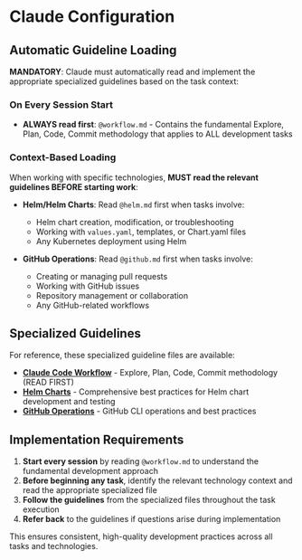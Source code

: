 # Claude Configuration

## Automatic Guideline Loading

**MANDATORY**: Claude must automatically read and implement the appropriate specialized guidelines based on the task context:

### On Every Session Start
- **ALWAYS read first**: `@workflow.md` - Contains the fundamental Explore, Plan, Code, Commit methodology that applies to ALL development tasks

### Context-Based Loading
When working with specific technologies, **MUST read the relevant guidelines BEFORE starting work**:

- **Helm/Helm Charts**: Read `@helm.md` first when tasks involve:
  - Helm chart creation, modification, or troubleshooting
  - Working with `values.yaml`, templates, or Chart.yaml files
  - Any Kubernetes deployment using Helm

- **GitHub Operations**: Read `@github.md` first when tasks involve:
  - Creating or managing pull requests
  - Working with GitHub issues
  - Repository management or collaboration
  - Any GitHub-related workflows


## Specialized Guidelines

For reference, these specialized guideline files are available:

- **[Claude Code Workflow](@workflow.md)** - Explore, Plan, Code, Commit methodology (READ FIRST)
- **[Helm Charts](@helm.md)** - Comprehensive best practices for Helm chart development and testing
- **[GitHub Operations](@github.md)** - GitHub CLI operations and best practices

## Implementation Requirements

1. **Start every session** by reading `@workflow.md` to understand the fundamental development approach
2. **Before beginning any task**, identify the relevant technology context and read the appropriate specialized file
3. **Follow the guidelines** from the specialized files throughout the task execution
4. **Refer back** to the guidelines if questions arise during implementation

This ensures consistent, high-quality development practices across all tasks and technologies.